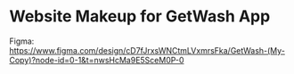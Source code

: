 # Website Makeup for GetWash App

Figma: <https://www.figma.com/design/cD7fJrxsWNCtmLVxmrsFka/GetWash-(My-Copy)?node-id=0-1&t=nwsHcMa9E5SceM0P-0>
